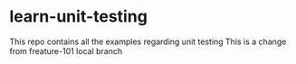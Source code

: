 # learn-unit-testing
This repo contains all the examples regarding unit testing
This is a change from freature-101 local branch

